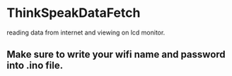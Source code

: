 # ThinkSpeakDataFetch
 reading data from internet and viewing on lcd monitor.
 ## Make sure to write your wifi name and password into .ino file.
